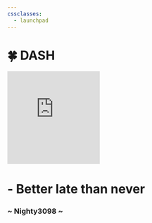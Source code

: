 ```yaml
---
cssclasses:
  - launchpad
---
```










<h1 class="main_header">🍀 DASH</h1>



<div class="clock_widget"><iframe  src="https://free.timeanddate.com/clock/i9my1d0d/n375/szw210/szh210/hocfff/hbw0/cf100/hgr0/fav0/fiv0/mqc000/mqs2/mql3/mqw4/mqd70/mhc000/mhs2/mhl3/mhw4/mhd70/mmv0/hhs3/hms3/hsc00f" frameborder="0" width="210" height="210"></iframe></div>



<div class="note_2">
	<h1 class="note"> - Better late than never</h1>
	<h3 class="author">~ Nighty3098 ~</h3>
</div>
